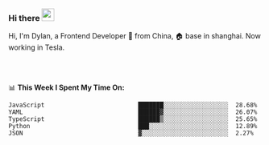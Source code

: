 ### Hi there <img src="https://media.giphy.com/media/hvRJCLFzcasrR4ia7z/giphy.gif" width="25px">

<!-- ![visitors](https://visitor-badge.glitch.me/badge?page_id=dislfyer.dislfyer) -->

Hi, I'm Dylan, a Frontend Developer 🚀 from China, 🏠 base in shanghai. Now working in Tesla.

<br/>
<br/>

📊 **This Week I Spent My Time On:**


<!--START_SECTION:waka-->

```text
JavaScript                          ███████░░░░░░░░░░░░░░░░░░  28.68%
YAML                                ██████▓░░░░░░░░░░░░░░░░░░  26.07%
TypeScript                          ██████▒░░░░░░░░░░░░░░░░░░  25.65%
Python                              ███░░░░░░░░░░░░░░░░░░░░░░  12.89%
JSON                                ▓░░░░░░░░░░░░░░░░░░░░░░░░  2.27%
```

<!--END_SECTION:waka-->

<!--
**About Me:**
 -->
